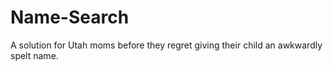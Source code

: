 # Name-Search
A solution for Utah moms before they regret giving their child an awkwardly spelt name.
